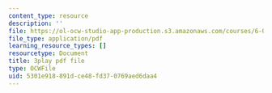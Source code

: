 ```yaml
---
content_type: resource
description: ''
file: https://ol-ocw-studio-app-production.s3.amazonaws.com/courses/6-0001-introduction-to-computer-science-and-programming-in-python-fall-2016/5301e918891dce48fd370769aed6daa4_goalLDamePE.pdf
file_type: application/pdf
learning_resource_types: []
resourcetype: Document
title: 3play pdf file
type: OCWFile
uid: 5301e918-891d-ce48-fd37-0769aed6daa4
---
```

